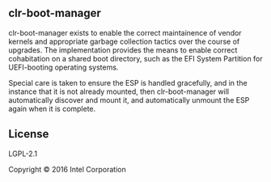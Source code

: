 clr-boot-manager
----------------

clr-boot-manager  exists  to  enable the correct maintainence of vendor
kernels and appropriate garbage collection tactics over the  course  of
upgrades.   The  implementation  provides  the  means to enable correct
cohabitation on a shared boot directory, such as the EFI System  Partition
for UEFI-booting operating systems.

Special  care  is taken to ensure the ESP is handled gracefully, and in
the instance that it is not already mounted, then clr-boot-manager will
automatically  discover and mount it, and automatically unmount the ESP
again when it is complete.


License
-------
LGPL-2.1

Copyright © 2016 Intel Corporation
